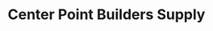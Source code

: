 ---
title: "Center Point Builders Supply"
url: /pagsanjan/center-point-builders-supply/
shop: Baumarkt
---